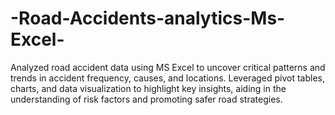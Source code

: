 # -Road-Accidents-analytics-Ms-Excel-
Analyzed road accident data using MS Excel to uncover critical patterns and trends in accident frequency, causes, and locations. Leveraged pivot tables, charts, and data visualization to highlight key insights, aiding in the understanding of risk factors and promoting safer road strategies.
